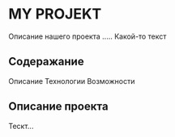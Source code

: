 # MY PROJEKT
Описание нашего проекта
.....
Какой-то текст

## Содеражание
Описание
Технологии
Возможности

## Описание проекта
Тескт...